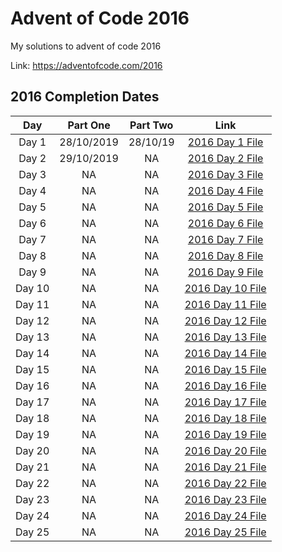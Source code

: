 # Advent of Code 2016

My solutions to advent of code 2016

Link: https://adventofcode.com/2016

## 2016 Completion Dates

|Day|Part One|Part Two|Link|
|:---:|:----:|:------:|:---:|
|Day 1|28/10/2019|28/10/19|[2016 Day 1 File](https://github.com/Hopson97/advent-of-code/blob/master/cpp/2016/day1.cpp)|
|Day 2|29/10/2019|NA|[2016 Day 2 File](https://github.com/Hopson97/advent-of-code/blob/master/cpp/2016/day2.cpp)|
|Day 3|NA|NA|[2016 Day 3 File](https://github.com/Hopson97/advent-of-code/blob/master/cpp/2016/day3.cpp)|
|Day 4|NA|NA|[2016 Day 4 File](https://github.com/Hopson97/advent-of-code/blob/master/cpp/2016/day4.cpp)|
|Day 5|NA|NA|[2016 Day 5 File](https://github.com/Hopson97/advent-of-code/blob/master/cpp/2016/day5.cpp)|
|Day 6|NA|NA|[2016 Day 6 File](https://github.com/Hopson97/advent-of-code/blob/master/cpp/2016/day6.cpp)|
|Day 7|NA|NA|[2016 Day 7 File](https://github.com/Hopson97/advent-of-code/blob/master/cpp/2016/day7.cpp)|
|Day 8|NA|NA|[2016 Day 8 File](https://github.com/Hopson97/advent-of-code/blob/master/cpp/2016/day8.cpp)|
|Day 9|NA|NA|[2016 Day 9 File](https://github.com/Hopson97/advent-of-code/blob/master/cpp/2016/day9.cpp)|
|Day 10|NA|NA|[2016 Day 10 File](https://github.com/Hopson97/advent-of-code/blob/master/cpp/2016/day10.cpp)|
|Day 11|NA|NA|[2016 Day 11 File](https://github.com/Hopson97/advent-of-code/blob/master/cpp/2016/day11.cpp)|
|Day 12|NA|NA|[2016 Day 12 File](https://github.com/Hopson97/advent-of-code/blob/master/cpp/2016/day12.cpp)|
|Day 13|NA|NA|[2016 Day 13 File](https://github.com/Hopson97/advent-of-code/blob/master/cpp/2016/day13.cpp)|
|Day 14|NA|NA|[2016 Day 14 File](https://github.com/Hopson97/advent-of-code/blob/master/cpp/2016/day14.cpp)|
|Day 15|NA|NA|[2016 Day 15 File](https://github.com/Hopson97/advent-of-code/blob/master/cpp/2016/day15.cpp)|
|Day 16|NA|NA|[2016 Day 16 File](https://github.com/Hopson97/advent-of-code/blob/master/cpp/2016/day16.cpp)|
|Day 17|NA|NA|[2016 Day 17 File](https://github.com/Hopson97/advent-of-code/blob/master/cpp/2016/day17.cpp)|
|Day 18|NA|NA|[2016 Day 18 File](https://github.com/Hopson97/advent-of-code/blob/master/cpp/2016/day18.cpp)|
|Day 19|NA|NA|[2016 Day 19 File](https://github.com/Hopson97/advent-of-code/blob/master/cpp/2016/day19.cpp)|
|Day 20|NA|NA|[2016 Day 20 File](https://github.com/Hopson97/advent-of-code/blob/master/cpp/2016/day20.cpp)|
|Day 21|NA|NA|[2016 Day 21 File](https://github.com/Hopson97/advent-of-code/blob/master/cpp/2016/day21.cpp)|
|Day 22|NA|NA|[2016 Day 22 File](https://github.com/Hopson97/advent-of-code/blob/master/cpp/2016/day22.cpp)|
|Day 23|NA|NA|[2016 Day 23 File](https://github.com/Hopson97/advent-of-code/blob/master/cpp/2016/day23.cpp)|
|Day 24|NA|NA|[2016 Day 24 File](https://github.com/Hopson97/advent-of-code/blob/master/cpp/2016/day24.cpp)|
|Day 25|NA|NA|[2016 Day 25 File](https://github.com/Hopson97/advent-of-code/blob/master/cpp/2016/day25.cpp)|
